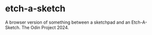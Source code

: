 # etch-a-sketch

A browser version of something between a sketchpad and an Etch-A-Sketch.
The Odin Project 2024.